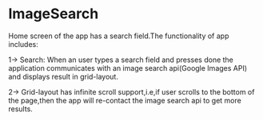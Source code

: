 # ImageSearch

Home screen of the app has a search field.The functionality of app includes:

1-> Search: When an user types a search field and presses done the application communicates with an image search api(Google Images API) and displays result in grid-layout.

2-> Grid-layout has infinite scroll support,i.e,if user scrolls to the bottom of the page,then the app will re-contact the image search api to get more results.
